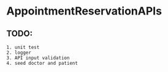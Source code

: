 # AppointmentReservationAPIs

## TODO:
    1. unit test
    2. logger
    3. API input validation
    4. seed doctor and patient
